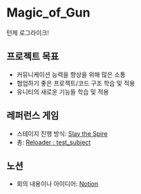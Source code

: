 # Magic_of_Gun

턴제 로그라이크!

## 프로젝트 목표

- 커뮤니케이션 능력을 향상을 위해 많은 소통
- 협업하기 좋은 프로젝트/코드 구조 학습 및 적용
- 유니티의 새로운 기능들 학습 및 적용

## 레퍼런스 게임

- 스테이지 진행 방식: [Slay the Spire](https://store.steampowered.com/app/646570/Slay_the_Spire/)
- 총: [Reloader : test_subject](https://store.steampowered.com/app/1706210/Reloader_test_subject/)

## 노션
- 회의 내용이나 아이디어: [Notion](https://nogamename.notion.site/5f653582548c460f9cafb5192584d0cd?pvs=4)
